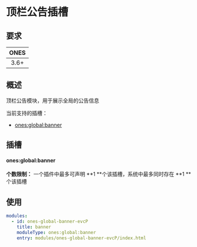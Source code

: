 # 顶栏公告插槽

## 要求

| **ONES** |
| :------: |
|   3.6+   |

## 概述

顶栏公告模块，用于展示全局的公告信息

当前支持的插槽：

- [ones:global:banner](#onesglobalbanner)

## 插槽

#### ones:global:banner

**个数限制：** 一个插件中最多可声明 **1 **个该插槽，系统中最多同时存在 **1 **个该插槽

## 使用

```yaml
modules:
  - id: ones-global-banner-evcP
    title: banner
    moduleType: ones:global:banner
    entry: modules/ones-global-banner-evcP/index.html
```
